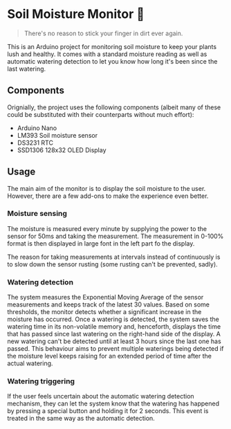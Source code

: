 # Soil Moisture Monitor 🌱
> There's no reason to stick your finger in dirt ever again.

This is an Arduino project for monitoring soil moisture to keep your plants lush and healthy. It comes with a standard moisture reading as well as automatic watering detection to let you know how long it's been since the last watering.

## Components
Orignially, the project uses the following components (albeit many of these could be substituted with their counterparts without much effort):
* Arduino Nano
* LM393 Soil moisture sensor
* DS3231 RTC
* SSD1306 128x32 OLED Display

## Usage
The main aim of the monitor is to display the soil moisture to the user. However, there are a few add-ons to make the experience even better.

### Moisture sensing
The moisture is measured every minute by supplying the power to the sensor for 50ms and taking the measurement. The measurement in 0-100% format is then displayed in large font in the left part fo the display.

The reason for taking measurements at intervals instead of continuously is to slow down the sensor rusting (some rusting can't be prevented, sadly).

### Watering detection
The system measures the Exponential Moving Average of the sensor measurements and keeps track of the latest 30 values.
Based on some thresholds, the monitor detects whether a significant increase in the moisture has occurred.
Once a watering is detected, the system saves the watering time in its non-volatile memory and, henceforth, displays the time that has passed since last watering on the right-hand side of the display.
A new watering can't be detected until at least 3 hours since the last one has passed.
This behaviour aims to prevent multiple waterings being detected if the moisture level keeps raising for an extended period of time after the actual watering.

### Watering triggering
If the user feels uncertain about the automatic watering detection mechanism, they can let the system know that the watering has happened by pressing a special button and holding it for 2 seconds.
This event is treated in the same way as the automatic detection.
